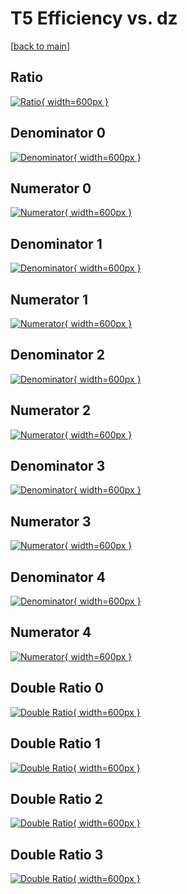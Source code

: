 # T5 Efficiency vs. dz

[[back to main](./)]



## Ratio

[![Ratio](../mtv/var/T5_base_0_-1_eff_dz.png){ width=600px }](../mtv/var/T5_base_0_-1_eff_dz.pdf)

## Denominator 0

[![Denominator](../mtv/den/T5_base_0_-1_eff_dz_den0.png){ width=600px }](../mtv/den/T5_base_0_-1_eff_dz_den0.pdf)

## Numerator 0

[![Numerator](../mtv/num/T5_base_0_-1_eff_dz_num0.png){ width=600px }](../mtv/num/T5_base_0_-1_eff_dz_num0.pdf)

## Denominator 1

[![Denominator](../mtv/den/T5_base_0_-1_eff_dz_den1.png){ width=600px }](../mtv/den/T5_base_0_-1_eff_dz_den1.pdf)

## Numerator 1

[![Numerator](../mtv/num/T5_base_0_-1_eff_dz_num1.png){ width=600px }](../mtv/num/T5_base_0_-1_eff_dz_num1.pdf)

## Denominator 2

[![Denominator](../mtv/den/T5_base_0_-1_eff_dz_den2.png){ width=600px }](../mtv/den/T5_base_0_-1_eff_dz_den2.pdf)

## Numerator 2

[![Numerator](../mtv/num/T5_base_0_-1_eff_dz_num2.png){ width=600px }](../mtv/num/T5_base_0_-1_eff_dz_num2.pdf)

## Denominator 3

[![Denominator](../mtv/den/T5_base_0_-1_eff_dz_den3.png){ width=600px }](../mtv/den/T5_base_0_-1_eff_dz_den3.pdf)

## Numerator 3

[![Numerator](../mtv/num/T5_base_0_-1_eff_dz_num3.png){ width=600px }](../mtv/num/T5_base_0_-1_eff_dz_num3.pdf)

## Denominator 4

[![Denominator](../mtv/den/T5_base_0_-1_eff_dz_den4.png){ width=600px }](../mtv/den/T5_base_0_-1_eff_dz_den4.pdf)

## Numerator 4

[![Numerator](../mtv/num/T5_base_0_-1_eff_dz_num4.png){ width=600px }](../mtv/num/T5_base_0_-1_eff_dz_num4.pdf)

## Double Ratio 0

[![Double Ratio](../mtv/ratio/T5_base_0_-1_eff_dz_ratio0.png){ width=600px }](../mtv/ratio/T5_base_0_-1_eff_dz_ratio0.pdf)

## Double Ratio 1

[![Double Ratio](../mtv/ratio/T5_base_0_-1_eff_dz_ratio1.png){ width=600px }](../mtv/ratio/T5_base_0_-1_eff_dz_ratio1.pdf)

## Double Ratio 2

[![Double Ratio](../mtv/ratio/T5_base_0_-1_eff_dz_ratio2.png){ width=600px }](../mtv/ratio/T5_base_0_-1_eff_dz_ratio2.pdf)

## Double Ratio 3

[![Double Ratio](../mtv/ratio/T5_base_0_-1_eff_dz_ratio3.png){ width=600px }](../mtv/ratio/T5_base_0_-1_eff_dz_ratio3.pdf)

